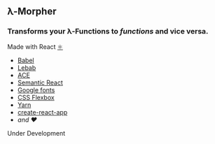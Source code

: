 ## λ-Morpher

### Transforms your λ-Functions to _functions_ and vice versa.

Made with React [⚛️](https://facebook.github.io/react/)

 * [Babel](https://babeljs.io/)
 * [Lebab](https://lebab.io/)
 * [ACE](https://ace.c9.io/)
 * [Semantic React](http://react.semantic-ui.com/)
 * [Google fonts](https://fonts.google.com/)
 * [CSS Flexbox](https://developer.mozilla.org/en-US/docs/Web/CSS/CSS_Flexible_Box_Layout/Using_CSS_flexible_boxes)
 * [Yarn](https://yarnpkg.com/en/)
 * [create-react-app](https://github.com/facebookincubator/create-react-app)
 * _and ❤️_

Under Development
